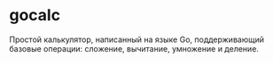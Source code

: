 # gocalc
Простой калькулятор, написанный на языке Go, поддерживающий базовые операции: сложение, вычитание, умножение и деление.
